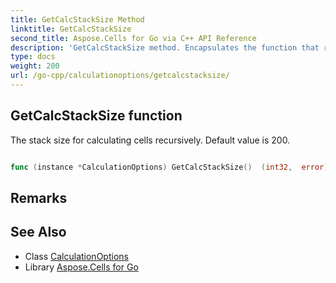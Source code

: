 ```yaml
---
title: GetCalcStackSize Method 
linktitle: GetCalcStackSize
second_title: Aspose.Cells for Go via C++ API Reference
description: 'GetCalcStackSize method. Encapsulates the function that represents getcalcstacksize in Go.'
type: docs
weight: 200
url: /go-cpp/calculationoptions/getcalcstacksize/
---
```


## GetCalcStackSize function

The stack size for calculating cells recursively. Default value is 200.

```go

func (instance *CalculationOptions) GetCalcStackSize()  (int32,  error) 

```

## Remarks


## See Also

* Class [CalculationOptions](../)
* Library [Aspose.Cells for Go](../../)
